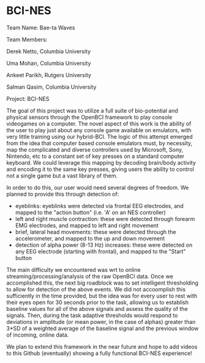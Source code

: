 # BCI-NES

Team Name: Bae-ta Waves

Team Members: 

Derek Netto, Columbia University 


Uma Mohan, Columbia University 


Ankeet Parikh, Rutgers University 


Salman Qasim, Columbia University 

Project: BCI-NES 

The goal of this project was to utilize a full suite of bio-potential and physical sensors through the OpenBCI framework to play console videogames on a computer. The novel aspect of this work is the ability of the user to play just about any console game available on emulators, with very little training using our hybrid-BCI. The logic of this attempt emerged from the idea that computer based console emulators must, by necessity, map the complicated and diverse controllers used by Microsoft, Sony, Nintendo, etc to a constant set of key presses on a standard computer keyboard. We could leverage this mapping by decoding brain/body activity and encoding it to the same key presses, giving users the ability to control not a single game but a vast library of them. 

In order to do this, our user would need several degrees of freedom. We planned to provide this through detection of: 
- eyeblinks: eyeblinks were detected via frontal EEG electrodes, and mapped to the "action button" (i.e. 'A' on an NES controller) 
- left and right muscle contraction: these were detected through forearm EMG electrodes, and mapped to left and right movement
- brief, lateral head movements: these were detected through the accelerometer, and mapped to the up and down movement
- detection of alpha power (8-13 Hz) increases: these were detected on any EEG electrode (starting with frontal), and mapped to the "Start" button  

The main difficulty we encountered was wrt to online streaming/processing/analysis of the raw OpenBCI data. Once we accomplished this, the next big roadblock was to set intelligent thresholding to allow for detection of the above events. We did not accoomplish this sufficiently in the time provided, but the idea was for every user to rest with their eyes open for 30 seconds prior to the task, allowing us to establish baseline values for all of the above signals and assess the quality of the signals. Then, during the task adaptive thresholds would respond to deviations in amplitude (or mean power, in the case of alphas) greater than 3*SD of a weighted average of the baseline signal and the previous window of incoming, online data.

We plan to extend this framework in the near future and hope to add videos to this Github (eventually) showing a fully functional BCI-NES experience! 

